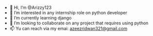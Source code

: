 - 👋 Hi, I’m @Arizzy123
- 👀 I’m interested in any internship role on python developer 
- 🌱 I’m currently learning django 
- 💞️ I’m looking to collaborate on any project that requires using python
- 📫 Yu can reach via my emai: azeezridwan321@gmail.com

<!---
Arizzy123/Arizzy123 is a ✨ special ✨ repository because its `README.md` (this file) appears on your GitHub profile.
You can click the Preview link to take a look at your changes.
--->
